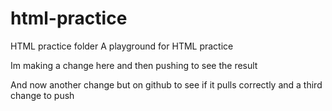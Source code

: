 # html-practice
HTML practice folder
A playground for HTML practice
 
 Im making a change here and then pushing to see the result
 
 And now another change but on github to see if it pulls correctly
 and a third change to push 
